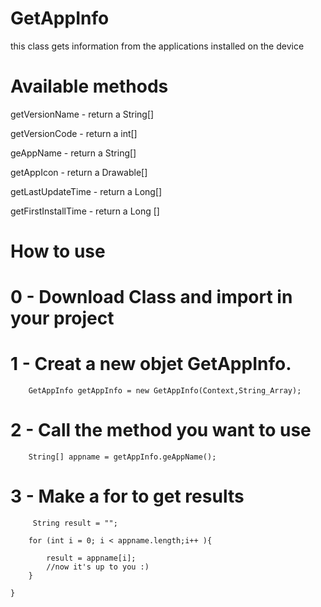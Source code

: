 # GetAppInfo
this class gets information from the applications installed on the device


# Available methods


getVersionName - return a String[]

getVersionCode - return a int[]

geAppName - return a String[]


getAppIcon - return a Drawable[]

getLastUpdateTime - return a Long[]

getFirstInstallTime - return a Long []




# How to use

# 0 - Download Class and import in your project

# 1 - Creat a new objet GetAppInfo.

        GetAppInfo getAppInfo = new GetAppInfo(Context,String_Array);
        
# 2 - Call the method you want to use

        String[] appname = getAppInfo.geAppName();
         
# 3 - Make a for to get results

         String result = "";

        for (int i = 0; i < appname.length;i++ ){

            result = appname[i];
            //now it's up to you :)
        }

    }
        
        
